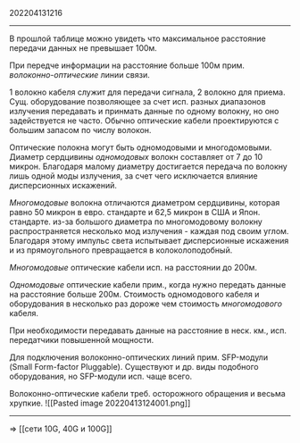 202204131216
***
В прошлой таблице можно увидеть что максимальное расстояние передачи данных не превышает 100м.

При передче информации на расстояние больше 100м прим. *волоконно-оптические* линии связи.

1 волокно кабеля служит для передачи сигнала, 2 волокно для приема. Сущ. оборудование позволяющее за счет исп. разных диапазонов излучения передавать и принмать данные по одному волокну, но оно задействуется не часто.
Обычно оптические кабели проектируются с большим запасом по числу волокон.

Оптические полокна могут быть одномодовыми и многодомовыми. Диаметр сердцивины *одномодовых* волокн составляет от 7 до 10 микрон.
Благодаря малому диаметру достигается передача по волокну лишь одной моды излучения, за счет чего исключается влияние дисперсионных искажений.

*Многомодовые* волокна отличаются диаметром сердцивины, которая равно 50 микрон в евро. стандарте и 62,5 микрон в США и Япон. стандарте.
из-за большого диаметра по многомодовому волокну распространяется несколько мод излучения - каждая под своим углом. Благодаря этому импульс света испытывает дисперсионные искажения и из прямоугольного превращается в колоколоподобный.

*Многомодовые* оптические кабели исп. на расстоянии до 200м.

*Одномодовые* оптические кабели прим., когда нужно передать данные на расстояние больше 200м.
Стоимость одномодового кабеля и оборудования в несколько раз дороже чем стоимость *многомодового* кабеля.

При необходимости передавать данные на расстояние в неск. км., исп. передатчики повышенной мощности.

Для подключения волоконно-оптических линий прим. SFP-модули (Small Form-factor Pluggable). 
Существуют и др. виды подобного оборудования, но SFP-модули исп. чаще всего.

Волоконно-оптические кабели треб. осторожного обращения и весьма хрупкие.
![[Pasted image 20220413124001.png]]
***
=> [[сети 10G, 40G и 100G]]